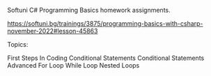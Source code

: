 Softuni C# Programming Basics homework assignments.

https://softuni.bg/trainings/3875/programming-basics-with-csharp-november-2022#lesson-45863

Topics:

First Steps In Coding
Conditional Statements
Conditional Statements Advanced
For Loop
While Loop
Nested Loops
